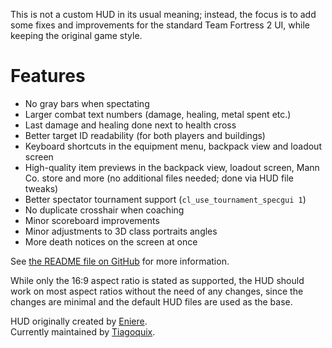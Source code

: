 This is not a custom HUD in its usual meaning; instead, the focus is to add some fixes and improvements for the standard Team Fortress 2 UI, while keeping the original game style.

# Features
- No gray bars when spectating
- Larger combat text numbers (damage, healing, metal spent etc.)
- Last damage and healing done next to health cross
- Better target ID readability (for both players and buildings)
- Keyboard shortcuts in the equipment menu, backpack view and loadout screen
- High-quality item previews in the backpack view, loadout screen, Mann Co. store and more (no additional files needed; done via HUD file tweaks)
- Better spectator tournament support (`cl_use_tournament_specgui 1`)
- No duplicate crosshair when coaching
- Minor scoreboard improvements
- Minor adjustments to 3D class portraits angles
- More death notices on the screen at once

See [the README file on GitHub](https://github.com/idhud-tf2/idhud/blob/main/README.md) for more information.

While only the 16:9 aspect ratio is stated as supported, the HUD should work on most aspect ratios without the need of any changes, since the changes are minimal and the default HUD files are used as the base.

HUD originally created by [Eniere](https://github.com/Eniere).  
Currently maintained by [Tiagoquix](https://github.com/Tiagoquix).

